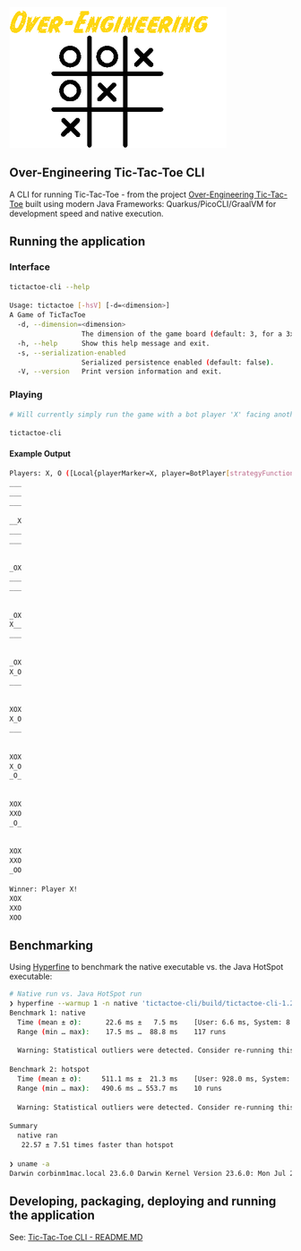 ![Over-Engineering TicTacToe](tictactoe-cli/oe-tictactoe.png)

Over-Engineering Tic-Tac-Toe CLI
---

A CLI for running Tic-Tac-Toe - from the project [Over-Engineering Tic-Tac-Toe](https://github.com/briancorbinxyz/overengineering-tictactoe) built using modern Java Frameworks: Quarkus/PicoCLI/GraalVM for development speed and native execution.

## Running the application

### Interface
```bash
tictactoe-cli --help

Usage: tictactoe [-hsV] [-d=<dimension>]
A Game of TicTacToe
  -d, --dimension=<dimension>
                  The dimension of the game board (default: 3, for a 3x3 board).
  -h, --help      Show this help message and exit.
  -s, --serialization-enabled
                  Serialized persistence enabled (default: false).
  -V, --version   Print version information and exit.
```

### Playing
```bash
# Will currently simply run the game with a bot player 'X' facing another bot player 'O'.

tictactoe-cli
```

#### Example Output
```bash
Players: X, O ([Local{playerMarker=X, player=BotPlayer[strategyFunction=org.xxdc.oss.example.bot.BotStrategy$$Lambda/0x000001fe013d3c68@4e7afe5a]}, Local{playerMarker=O, player=BotPlayer[strategyFunction=org.xxdc.oss.example.bot.BotStrategy$$Lambda/0x000001fe013d3c68@4e7afe5a]}])- TicTacToeClient/1.0 [Local (X:BotPlayer)] (IP: 127.0.0.1; Host: corbinm1mac.local; Java: 23; OS: Mac OS X 14.6.1)                             - TicTacToeClient/1.0 [Local (O:BotPlayer)] (IP: 127.0.0.1; Host: corbinm1mac.local; Java: 23; OS: Mac OS X 14.6.1)
___
___
___

__X
___
___


_OX
___
___


_OX
X__
___


_OX
X_O
___


XOX
X_O
___


XOX
X_O
_O_


XOX
XXO
_O_


XOX
XXO
_OO

Winner: Player X!
XOX
XXO
XOO
```

## Benchmarking

Using [Hyperfine](https://github.com/sharkdp/hyperfine) to benchmark the native executable vs. the Java HotSpot executable:

```bash
# Native run vs. Java HotSpot run
❯ hyperfine --warmup 1 -n native 'tictactoe-cli/build/tictactoe-cli-1.2.1-SNAPSHOT-runner' -n hotspot 'java -jar tictactoe-cli/build/quarkus-app/quarkus-run.jar'
Benchmark 1: native
  Time (mean ± σ):      22.6 ms ±   7.5 ms    [User: 6.6 ms, System: 8.9 ms]
  Range (min … max):    17.5 ms …  88.8 ms    117 runs
 
  Warning: Statistical outliers were detected. Consider re-running this benchmark on a quiet system without any interferences from other programs. It might help to use the '--warmup' or '--prepare' options.
 
Benchmark 2: hotspot
  Time (mean ± σ):     511.1 ms ±  21.3 ms    [User: 928.0 ms, System: 99.1 ms]
  Range (min … max):   490.6 ms … 553.7 ms    10 runs
 
  Warning: Statistical outliers were detected. Consider re-running this benchmark on a quiet system without any interferences from other programs. It might help to use the '--warmup' or '--prepare' options.
 
Summary
  native ran
   22.57 ± 7.51 times faster than hotspot

❯ uname -a
Darwin corbinm1mac.local 23.6.0 Darwin Kernel Version 23.6.0: Mon Jul 29 21:14:30 PDT 2024; root:xnu-10063.141.2~1/RELEASE_ARM64_T6000 arm64
```

## Developing, packaging, deploying and running the application

See: [Tic-Tac-Toe CLI - README.MD](tictactoe-cli/README.MD)
